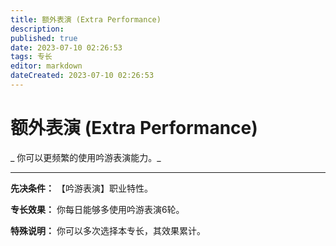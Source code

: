 ```yaml
---
title: 额外表演 (Extra Performance)
description: 
published: true
date: 2023-07-10 02:26:53
tags: 专长
editor: markdown
dateCreated: 2023-07-10 02:26:53
---
```


# 额外表演 (Extra Performance)

_ 你可以更频繁的使用吟游表演能力。_

* * *

**先决条件：** 【吟游表演】职业特性。

**专长效果：** 你每日能够多使用吟游表演6轮。

**特殊说明：** 你可以多次选择本专长，其效果累计。

